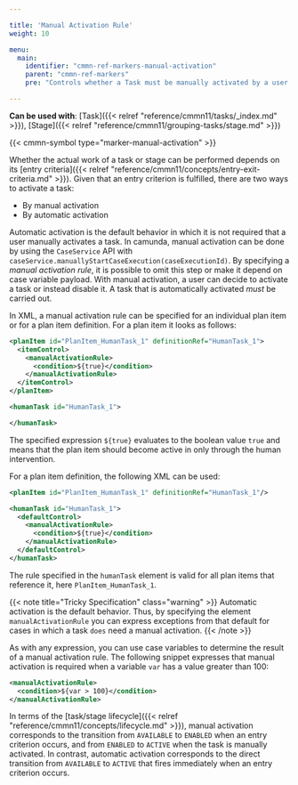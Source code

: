 ```yaml
---

title: 'Manual Activation Rule'
weight: 10

menu:
  main:
    identifier: "cmmn-ref-markers-manual-activation"
    parent: "cmmn-ref-markers"
    pre: "Controls whether a Task must be manually activated by a user."

---
```


**Can be used with**: [Task]({{< relref "reference/cmmn11/tasks/_index.md" >}}), [Stage]({{< relref "reference/cmmn11/grouping-tasks/stage.md" >}})

{{< cmmn-symbol type="marker-manual-activation" >}}

Whether the actual work of a task or stage can be performed depends on its [entry criteria]({{< relref "reference/cmmn11/concepts/entry-exit-criteria.md" >}}). Given that an entry criterion is fulfilled, there are two ways to activate a task:

* By manual activation
* By automatic activation

Automatic activation is the default behavior in which it is not required that a user manually activates a task. In camunda, manual activation can be done by using the `CaseService` API with `caseService.manuallyStartCaseExecution(caseExecutionId)`. By specifying a *manual activation rule*, it is possible to omit this step or make it depend on case variable payload. With manual activation, a user can decide to activate a task or instead disable it. A task that is automatically activated *must* be carried out.

In XML, a manual activation rule can be specified for an individual plan item or for a plan item definition. For a plan item it looks as follows:

```xml
<planItem id="PlanItem_HumanTask_1" definitionRef="HumanTask_1">
  <itemControl>
    <manualActivationRule>
      <condition>${true}</condition>
    </manualActivationRule>
  </itemControl>
</planItem>

<humanTask id="HumanTask_1">

</humanTask>
```

The specified expression `${true}` evaluates to the boolean value `true` and means that the plan item should become active in only through the human intervention.

For a plan item definition, the following XML can be used:

```xml
<planItem id="PlanItem_HumanTask_1" definitionRef="HumanTask_1"/>

<humanTask id="HumanTask_1">
  <defaultControl>
    <manualActivationRule>
      <condition>${true}</condition>
    </manualActivationRule>
  </defaultControl>
</humanTask>
```

The rule specified in the `humanTask` element is valid for all plan items that reference it, here `PlanItem_HumanTask_1`.

{{< note title="Tricky Specification" class="warning" >}}
Automatic activation is the default behavior. Thus, by specifying the element `manualActivationRule` you can express exceptions from that default for cases in which a task `does` need a manual activation.
{{< /note >}}

As with any expression, you can use case variables to determine the result of a manual activation rule. The following snippet expresses that manual activation is required when a variable `var` has a value greater than 100:

```xml
<manualActivationRule>
  <condition>${var > 100}</condition>
</manualActivationRule>
```

In terms of the [task/stage lifecycle]({{< relref "reference/cmmn11/concepts/lifecycle.md" >}}), manual activation corresponds to the transition from `AVAILABLE` to `ENABLED` when an entry criterion occurs, and from `ENABLED` to `ACTIVE` when the task is manually activated. In contrast, automatic activation corresponds to the direct transition from `AVAILABLE` to `ACTIVE` that fires immediately when an entry criterion occurs.
